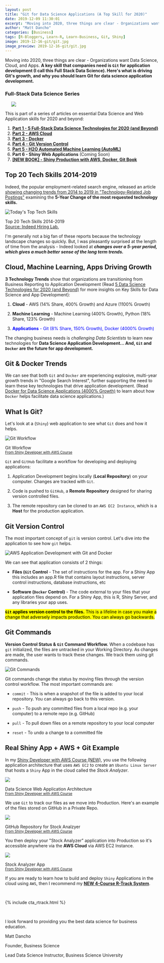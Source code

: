 ```yaml
---
layout: post
title: "Git for Data Science Applications (A Top Skill for 2020)"
date: 2019-12-09 11:30:01
excerpt: "Moving into 2020, three things are clear - Organizations want Data Science, Cloud, and Apps. A key skill that companies need is Git for application development (I call this Full Stack Data Science). Here's what is driving Git's growth, and why you should learn Git for data science application development."
author: "Matt Dancho"
categories: [Business]
tags: [R-Bloggers, Learn-R, Learn-Business, Git, Shiny]
image: 2019-12-16-git/git.jpg
image_preview: 2019-12-16-git/git.jpg
---
```


<p class="lead">Moving into 2020, three things are clear - Organizations want Data Science, Cloud, and Apps. <strong>A key skill that companies need is <code>Git</code> for application development (I call this Full Stack Data Science). Here's what is driving Git's growth, and why you should learn Git for data science application development.</strong></p>

### Full-Stack Data Science Series

<div class="pull-right hidden-xs" style="width:50%; margin-left:20px;">
  <img class="img-responsive" src="/assets/2020-01-13-h2o/full_stack_data_science_technologies.jpg"> 
</div>

This is part of a series of articles on essential Data Science and Web Application skills for 2020 and beyond:

1. [__Part 1 - 5 Full-Stack Data Science Technologies for 2020 (and Beyond)__](https://www.business-science.io/business/2019/12/09/data-science-technologies.html)
2. [__Part 2 - AWS Cloud__ ](https://www.business-science.io/business/2019/11/13/data-science-with-aws.html)
3. [__Part 3 - Docker__](https://www.business-science.io/business/2019/11/22/docker-for-data-science.html)
4. [__Part 4 - Git Version Control__](https://www.business-science.io/business/2019/12/09/git-for-apps.html)
5. [__Part 5 - H2O Automated Machine Learning (AutoML)__](https://www.business-science.io/business/2020/01/13/5-reasons-to-learn-h2o-machine-learning.html)
6. __Part 6 - Shiny Web Applications__ (Coming Soon)
7. [__\[NEW BOOK\] - Shiny Production with AWS, Docker, Git Book__](https://www.business-science.io/business/2020/01/02/shiny-production-with-aws-docker-git-book.html)

## Top 20 Tech Skills 2014-2019

Indeed, the popular employment-related search engine, released an article [showing changing trends from 2014 to 2019 in "Technology-Related Job Postings"](https://www.hiringlab.org/2019/11/19/todays-top-tech-skills/) examining the __5-Year Change of the most requested technology skills.__

![Today's Top Tech Skills](/assets/2019-12-09-data-science-technologies/indeed_tech_trends.jpg)

<p class="date text-center">
Top 20 Tech Skills 2014-2019 <br>
<a href="https://www.hiringlab.org/2019/11/19/todays-top-tech-skills/" target="_blank">Source: Indeed Hiring Lab.</a>
</p>

I'm generally not a big fan of these reports because the technology landscape changes so quickly. But, I was pleasantly surprised at the length of time from the analysis - Indeed looked at ___changes over a 5-year period, which gives a much better sense of the long term trends.___ 

## Cloud, Machine Learning, Apps Driving Growth

__3 Technology Trends__ show that organizations are transitioning from Business Reporting to Application Development (Read [5 Data Science Technologies for 2020 (and Beyond)](https://www.business-science.io/business/2019/12/09/data-science-technologies.html) for more insights on Key Skills for Data Science and App Development):

1. __Cloud__ - AWS (14% Share, 400% Growth) and Azure (1100% Growth)

2. __Machine Learning__ - Machine Learning (400% Growth), Python (18% Share, 123% Growth)

3. <span style="color:blue;">__Applications__ - Git (8% Share, 150% Growth), Docker (4000% Growth)</span>

The changing business needs is _challenging Data Scientists_ to learn new technologies for __Data Science Application Development... And, `Git` and `Docker` are the future for app development.__ 

## Git & Docker Trends

We can see that both `Git` and `Docker` are experiencing explosive, multi-year growth trends in "Google Search Interest", further supporting the need to learn these key technologies that drive application development. (Read [Docker for Data Science Applications (4000% Growth)](https://www.business-science.io/business/2019/11/22/docker-for-data-science.html) to learn about how `Docker` helps facilitate data science applications.)

<script type="text/javascript" src="https://ssl.gstatic.com/trends_nrtr/2051_RC11/embed_loader.js"></script> <script type="text/javascript"> trends.embed.renderExploreWidget("TIMESERIES", {"comparisonItem":[{"keyword":"/m/05vqwg","geo":"US","time":"2004-01-01 2019-12-16"},{"keyword":"/m/0wkcjgj","geo":"US","time":"2004-01-01 2019-12-16"}],"category":0,"property":""}, {"exploreQuery":"date=all&geo=US&q=%2Fm%2F05vqwg,%2Fm%2F0wkcjgj","guestPath":"https://trends.google.com:443/trends/embed/"}); </script>


## What Is Git?

Let's look at a (`Shiny`) web application to see what `Git` does and how it helps.

![Git Workflow](/assets/2019-12-16-git/git_workflow.jpg)

<p class="text-center date">Git Workflow
<br><a href="https://university.business-science.io/p/expert-shiny-developer-with-aws-course-ds4b-202a-r/"><small>From Shiny Developer with AWS Course</small></a></p>

`Git` and `GitHub` facilitate a workflow for developing and deploying applications:

1. Application Development begins locally (__Local Repository__) on your computer. Changes are tracked with `Git`.

2. Code is pushed to `GitHub`, a __Remote Repository__ designed for sharing version controlled files.

3. The remote repository can be cloned to an `AWS EC2 Instance`, which is a __Host__ for the production application. 

## Git Version Control

The most important concept of `git` is version control. Let's dive into the application to see how `git` helps. 

![AWS Application Development with Git and Docker](/assets/2019-12-16-git/application_development.jpg)

We can see that application consists of 2 things:

- __Files (`Git` Control__ - The set of instructions for the app. For a Shiny App this includes an app.R file that contains layout instructions, server control instructions, database instructions, etc

- __Software (`Docker` Control)__ - The code external to your files that your application files depend on. For a Shiny App, this is R, Shiny Server, and any libraries your app uses.


<mark><strong><code>Git</code> applies version control to the files.</strong> This is a lifeline in case you make a change that adversely impacts production. You can always go backwards.</mark>


## Git Commands

__Version Control Status & `Git` Command Workflow.__ When a codebase has `git` initialized, the files are untracked in your Working Directory. As changes are made, the user wants to track these changes. We track them using git commands. 

![Git Commands](/assets/2019-12-16-git/git_commands.png)



Git commands change the status by moving files through the version control workflow. The most important commands are:

- `commit` - This is when a snapshot of the file is added to your local repository. You can always go back to this version.

- `push` - To push any committed files from a local repo (e.g. your computer) to a remote repo (e.g. GitHub)

- `pull` - To pull down files on a remote repository to your local computer

- `reset` - To undo a change to a committed file



## Real Shiny App + AWS + Git Example

In my [Shiny Developer with AWS Course (NEW)](https://university.business-science.io/p/expert-shiny-developer-with-aws-course-ds4b-202a-r/), you use the following application architecture that uses `AWS EC2` to create an `Ubuntu Linux Server` that hosts a `Shiny` App in the cloud called the _Stock Analyzer_.  

<img src="/assets/2019-12-09-data-science-technologies/shiny_application_architecture.jpg" class="img-responsive">
<p class="text-center date">Data Science Web Application Architecture
<br><a href="https://university.business-science.io/p/expert-shiny-developer-with-aws-course-ds4b-202a-r/"><small>From Shiny Developer with AWS Course</small></a></p>

We use `Git` to track our files as we move into Production. Here's an example of the files stored on GitHub in a Private Repo. 

<img src="/assets/2019-12-16-git/stock_analyzer_github.jpg" class="img-responsive">
<p class="text-center date">GitHub Repository for Stock Analzyer
<br><a href="https://university.business-science.io/p/expert-shiny-developer-with-aws-course-ds4b-202a-r/"><small>From Shiny Developer with AWS Course</small></a></p>

You then deploy your "Stock Analyzer" application into Production so it's accessible anywhere via the __AWS Cloud__ via AWS EC2 Instance. 

<img src="/assets/2019-12-09-data-science-technologies/stock_analyzer_app.jpg" class="img-responsive">
<p class="text-center date">Stock Analyzer App
<br><a href="https://university.business-science.io/p/expert-shiny-developer-with-aws-course-ds4b-202a-r/"><small>From Shiny Developer with AWS Course</small></a></p>



If you are ready to learn how to build and deploy `Shiny` Applications in the cloud using `AWS`, then I recommend my [__NEW 4-Course R-Track System__](https://university.business-science.io/p/4-course-bundle-machine-learning-and-web-applications-r-track-101-102-201-202a/?coupon_code=DS4B15).

<br>

{% include cta_rtrack.html %}

<br>

I look forward to providing you the best data science for business education. 

Matt Dancho

Founder, Business Science

Lead Data Science Instructor, Business Science University